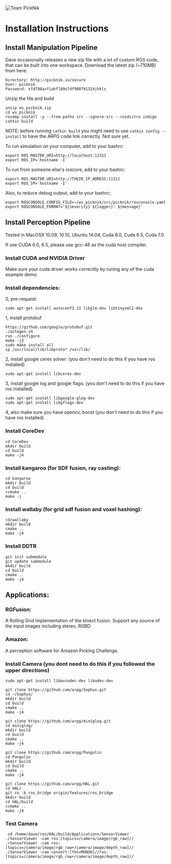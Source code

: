 ![Team PickNik](http://picknik.io/PickNik_Logo3.png)

# Installation Instructions

## Install Manipulation Pipeline

Dave occasionally releases a new zip file with a lot of custom ROS code, that can be built into one workspace. Download the latest zip (~710MB) from here:

    Directory: http://picknik.io/secure
    User: picknik
    Password: sfd798asfiahfl89o7df980791324jhkls

Unzip the file and build

    unzip ws_picknik.zip
	cd ws_picknik
	rosdep install -y --from-paths src --ignore-src --rosdistro indigo
	catkin build

NOTE: before running ``catkin build`` you might need to use ``catkin config --install`` to have the ARPG code link correctly. Not sure yet.

To run simulation on your computer, add to your bashrc:

    export ROS_MASTER_URI=http://localhost:11311
    export ROS_IP=`hostname -I`

To run from someone else's roscore, add to your bashrc:

    export ROS_MASTER_URI=http://THEIR_IP_ADRESS:11311
    export ROS_IP=`hostname -I`

Also, to reduce debug output, add to your bashrc:

    export ROSCONSOLE_CONFIG_FILE=~/ws_picknik/src/picknik/rosconsole.yaml
    export ROSCONSOLE_FORMAT='${severity} ${logger}: ${message}'

## Install Perception Pipeline

Tested in MacOSX 10.09, 10.10, Ubuntu 14.04, Cuda 6.0, Cuda 6.5, Cuda 7.0

If use CUDA 6.0, 6.5, please use gcc-46 as the cuda host compiler.

### Install CUDA and NVIDIA Driver

Make sure your cuda driver works correctlly by runing any of the cuda example demo:

### Install dependencies:

 0, pre-request:
 
    sudo apt-get install autoconf2.13 libglm-dev libtinyxml2-dev

 1, install protobuf
 
    https://github.com/google/protobuf.git
    ./autogen.sh
    run ./configure
    make -j3
    sudo make install all
    cp /usr/local/lib/libproto* /usr/lib/
    
 2, install google ceres solver: (you don't need to do this if you have ros installed)
 
    sudo apt-get install libceres-dev 
    
 3, install google log and google flags: (you don't need to do this if you have ros installed)
 
    sudo apt-get install libgoogle-glog-dev
    sudo apt-get install libgflags-dev 
  
 4, also make sure you have opencv, boost (you don't need to do this if you have ros installed)  

### Install CoreDev

    cd CoreDev
    mkdir build
    cd build
    make -j4

### Install kangaroo (for SDF fusion, ray casting):

	cd kangaroo
	mkdir build
    cd build
	ccmake ..
	make -j
	
### Install wallaby (for grid sdf fusion and voxel hashing):

	cd/wallaby
	mkdir build
	cmake ..
	make -j4

### Install DDTR

	git init submodule
	git update submodule
	mkdir build
	cd build
	cmake ..
	make -j4

## Applications:

### RGFusion:

A Rolling Grid Implementation of the kinect fusion. Support any source of the input images including stereo, RGBD. 
    
### Amazon:

A perception software for Amazon Picking Challenge. 
 
### Install Camera (you dont need to do this if you followed the upper directions)

    sudo apt-get install libavcodec-dev libudev-dev

    git clone https://github.com/arpg/Sophus.git
    cd ~/Sophus/
    mkdir build
    cd build
    cmake ..
    make -j4

    git clone https://github.com/arpg/miniglog.git
    cd miniglog/
    mkdir build
    cd build
    cmake ..
    make -j4

    git clone https://github.com/arpg/Pangolin
    cd Pangolin
    mkdir build
    cd build
    cmake ..
    make -j4	

	git clone https://github.com/arpg/HAL.git
    cd HAL/
	git co -b ros_bridge origin/features/ros_bridge 
    mkdir build
    cd HAL/build
    ccmake ..
    make -j4

### Test Camera

     cd /home/dave/ros/HAL/build/Applications/SensorViewer
    ./SensorViewer -cam ros:[topics=/camera/image/rgb_raw]//
    ./SensorViewer -cam ros:[topics=/camera/image/rgb_raw+/camera/image/depth_raw]//
    ./SensorViewer -cam convert:[fmt=MONO8]//ros:[topics=/camera/image/rgb_raw+/camera/image/depth_raw]//
